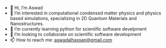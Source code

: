 - 👋 Hi, I’m Aswad
- 👀 I’m interested in computational condensed matter physics and physics based simulations, specializing in 2D Quantum Materials and Nanostructures.
- 🌱 I’m currently learning python for scientific software develpment
- 💞️ I’m looking to collaborate on scientific software development
- 📫 How to reach me: aswadalhassan@gmail.com

<!---
aswadalhassan/aswadalhassan is a ✨ special ✨ repository because its `README.md` (this file) appears on your GitHub profile.
You can click the Preview link to take a look at your changes.
--->

